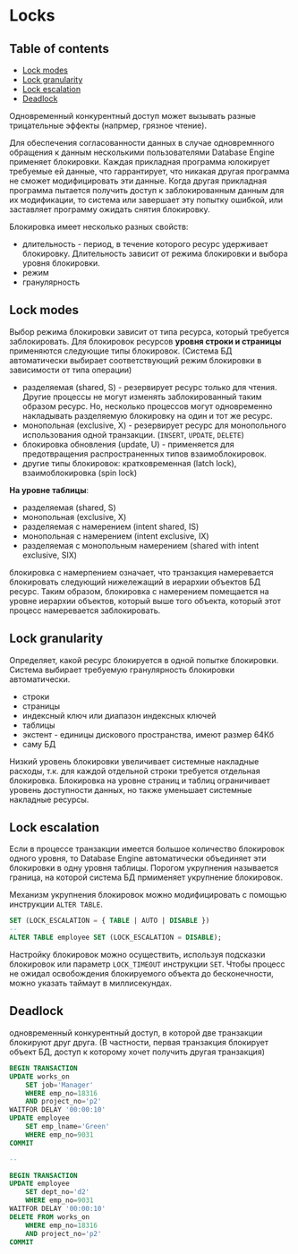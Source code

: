 # Locks

## Table of contents
* [Lock modes](#lock-modes)
* [Lock granularity](#lock-granularity)
* [Lock escalation](#lock-escalation)
* [Deadlock](#deadlock)


Одновременный конкурентный доступ может вызывать разные трицательные эффекты (напрмер, грязное чтение).

Для обеспечения согласованности данных в случае одновремнного обращения к данным несколькими пользователями Database Engine применяет блокировки. Каждая прикладная программа юлокирует требуемые ей данные, что гаррантирует, что никакая другая программа не сможет модифицировать эти данные. Когда другая прикладная программа пытается получить доступ к заблокированным данным для их модификации, то система или завершает эту попытку ошибкой, или заставляет программу ожидать снятия блокировку. 

Блокировка имеет несколько разных свойств:
* длительность - период, в течение которого ресурс удерживает блокировку. Длительность зависит от режима блокировки и выбора уровня блокировки. 
* режим
* гранулярность

## **Lock modes**
Выбор режима блокировки зависит от типа ресурса, который требуется заблокировать. Для блокировок ресурсов **уровня строки и страницы** применяются следующие типы блокировок. (Система БД автоматически выбирает соответствующий режим блокировки в зависимости от типа операции)
* разделяемая (shared, S) - резервирует ресурс только для чтения. Другие процессы не могут изменять заблокированный таким образом ресурс. Но, несколько процессов могут одновременно накладывать разделяемую блокировку на один и тот же ресурс. 
* монопольная (exclusive, X) - резервирует ресурс для монопольного использования одной транзакции. (`INSERT`, `UPDATE`, `DELETE`)
* блокировка обновления (update, U) - применяется для предотвращения распространенных типов взаимоблокировок.
* другие типы блокировок: кратковременная (latch lock), взаимоблокировка (spin lock)

**На уровне таблицы**:
* разделяемая (shared, S)
* монопольная (exclusive, X)
* разделяемая с намерением (intent shared, IS)
* монопольная с намерением (intent exclusive, IX)
* разделяемая с монопольным намерением (shared with intent exclusive, SIX)

блокировка с намерпением означает, что транзакция намеревается блокировать следующий нижележащий в иерархии объектов БД ресурс. Таким образом, блокировка с намерением помещается на уровне иерархии объектов, который выше того объекта, который этот процесс намеревается заблокировать. 

## **Lock granularity**
Определяет, какой ресурс блокируется в одной попытке блокировки. Система выбирает требуемую гранулярность блокировки автоматически. 
* строки
* страницы
* индексный ключ или диапазон индексных ключей
* таблицы
* экстент - единицы дискового пространства, имеют размер 64Кб
* саму БД

Низкий уровень блокировки увеличивает системные накладные расходы, т.к. для каждой отдельной строки требуется отдельная блокировка. Блокировка на уровне страниц и таблиц ограничивает уровень доступности данных, но также уменьшает системные накладные ресурсы.

## **Lock escalation**
Если в процессе транзакции имеется большое количество блокировок одного уровня, то Database Engine автоматически объединяет эти блокировки в одну уровня таблицы. Порогом укрупнения называется граница, на которой система БД прмименяет укрупнение блокировок. 

Механизм укрупнения блокировок можно модифицировать с помощью инструкции `ALTER TABLE`. 

```sql
SET (LOCK_ESCALATION = { TABLE | AUTO | DISABLE })
--
ALTER TABLE employee SET (LOCK_ESCALATION = DISABLE);
``` 
Настройку блокировок можно осуществить, используя подсказки блокировок или параметр `LOCK_TIMEOUT` инструкции `SET`. Чтобы процесс не ожидал освобождения блокируемого объекта до бесконечности, можно указать таймаут в миллисекундах.

## **Deadlock**
одновременный конкурентный доступ, в которой две транзакции блокируют друг друга. (В частности, первая транзакция блокирует объект БД, доступ к которому хочет получить другая транзакция)

```sql
BEGIN TRANSACTION
UPDATE works_on 
    SET job='Manager'
    WHERE emp_no=18316
    AND project_no='p2'
WAITFOR DELAY '00:00:10'
UPDATE employee
    SET emp_lname='Green'
    WHERE emp_no=9031
COMMIT

--

BEGIN TRANSACTION
UPDATE employee
    SET dept_no='d2'
    WHERE emp_no=9031
WAITFOR DELAY '00:00:10'
DELETE FROM works_on
    WHERE emp_no=18316
    AND project_no='p2'
COMMIT
```

